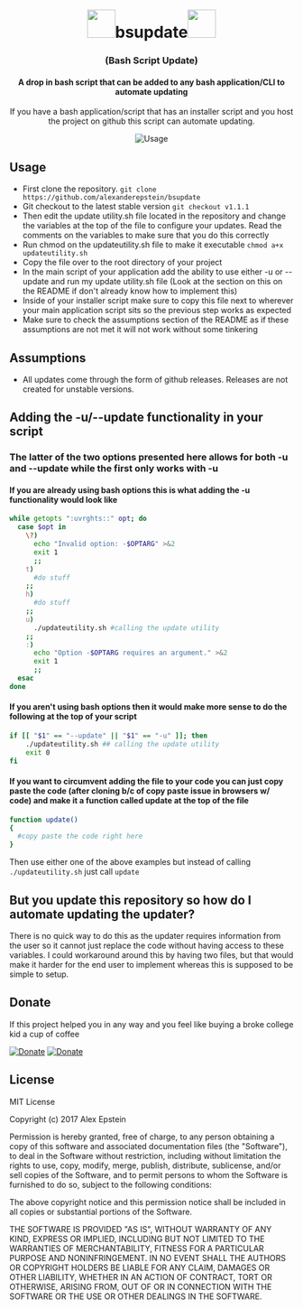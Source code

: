 <div align="center">

# <img src="http://icons.iconarchive.com/icons/alecive/flatwoken/512/Apps-Terminal-Pc-104-icon.png"  height="50px" width="50px" >bsupdate<img src="http://icons.iconarchive.com/icons/alecive/flatwoken/512/Apps-Terminal-Pc-104-icon.png"  height="50px" width="50px" >

### (Bash Script Update)
#### A drop in bash script that can be added to any bash application/CLI to automate updating

If you have a bash application/script that has an installer script and you host the project on github this script can automate updating.

![Usage](https://media.giphy.com/media/xUPGcszQZQWbPn4d8I/giphy.gif)

</div>

## Usage
* First clone the repository. ```git clone https://github.com/alexanderepstein/bsupdate```
* Git checkout to the latest stable version ```git checkout v1.1.1```
* Then edit the update utility.sh file located in the repository and change the variables at the top of the file to configure your updates. Read the comments on the variables to make sure that you do this correctly
* Run chmod on the updateutility.sh file to make it executable ```chmod a+x updateutility.sh```
* Copy the file over to the root directory of your project
* In the main script of your application add the ability to use either -u or --update and run my update utility.sh file (Look at the section on this on the README if don't already know how to implement this)
* Inside of your installer script make sure to copy this file next to wherever your main application script sits so the previous step works as expected
* Make sure to check the assumptions section of the README as if these assumptions are not met it will not work without some tinkering

## Assumptions
* All updates come through the form of github releases. Releases are not created for unstable versions.

## Adding the -u/--update functionality in your script

### The latter of the two options presented here allows for both -u and --update while the first only works with -u

#### If you are already using bash options this is what adding the -u functionality would look like
``` bash
while getopts ":uvrghts::" opt; do
  case $opt in
    \?)
      echo "Invalid option: -$OPTARG" >&2
      exit 1
      ;;
    t)
      #do stuff
    ;;
    h)
      #do stuff
    ;;
    u)
      ./updateutility.sh #calling the update utility
    ;;
    :)
      echo "Option -$OPTARG requires an argument." >&2
      exit 1
      ;;
  esac
done
```

#### If you aren't using bash options then it would make more sense to do the following at the top of your script
``` bash
if [[ "$1" == "--update" || "$1" == "-u" ]]; then
	./updateutility.sh ## calling the update utility
	exit 0
fi
```
#### If you want to circumvent adding the file to your code you can just copy paste the code (after cloning b/c of copy paste issue in browsers w/ code) and make it a function called update at the top of the file
``` bash
function update()
{
  #copy paste the code right here
}
```
Then use either one of the above examples but instead of calling ```./updateutility.sh``` just call ```update```

## But you update this repository so how do I automate updating the updater?
There is no quick way to do this as the updater requires information from the user so it cannot just replace the code without having access to these variables. I could workaround around this by having two files, but that would make it harder for the end user to implement whereas this is supposed to be simple to setup.

## Donate
If this project helped you in any way and you feel like buying a broke college kid a cup of coffee

[![Donate](https://img.shields.io/badge/Donate-Venmo-blue.svg)](https://venmo.com/AlexanderEpstein)
[![Donate](https://img.shields.io/badge/Donate-SquareCash-green.svg)](https://cash.me/$AlexEpstein)

## License

MIT License

Copyright (c) 2017 Alex Epstein

Permission is hereby granted, free of charge, to any person obtaining a copy of this software and associated documentation files (the "Software"), to deal in the Software without restriction, including without limitation the rights to use, copy, modify, merge, publish, distribute, sublicense, and/or sell copies of the Software, and to permit persons to whom the Software is furnished to do so, subject to the following conditions:

The above copyright notice and this permission notice shall be included in all copies or substantial portions of the Software.

THE SOFTWARE IS PROVIDED "AS IS", WITHOUT WARRANTY OF ANY KIND, EXPRESS OR IMPLIED, INCLUDING BUT NOT LIMITED TO THE WARRANTIES OF MERCHANTABILITY, FITNESS FOR A PARTICULAR PURPOSE AND NONINFRINGEMENT. IN NO EVENT SHALL THE AUTHORS OR COPYRIGHT HOLDERS BE LIABLE FOR ANY CLAIM, DAMAGES OR OTHER LIABILITY, WHETHER IN AN ACTION OF CONTRACT, TORT OR OTHERWISE, ARISING FROM, OUT OF OR IN CONNECTION WITH THE SOFTWARE OR THE USE OR OTHER DEALINGS IN THE SOFTWARE.
